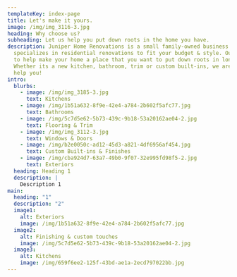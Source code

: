 ```yaml
---
templateKey: index-page
title: Let's make it yours.
image: /img/img_3116-3.jpg
heading: Why choose us?
subheading: Let us help you put down roots in the home you have.
description: Juniper Home Renovations is a small family-owned business that
  specializes in residential renovations to fit your budget & style. Our goal is
  to help make your home a place that you want to put down roots in long-term.
  Whether its a new kitchen, bathroom, trim or custom built-ins, we are ready to
  help you!
intro:
  blurbs:
    - image: /img/img_3185-3.jpg
      text: Kitchens
    - image: /img/1b51a632-8f9e-42e4-a784-2b602f5afc77.jpg
      text: Bathrooms
    - image: /img/5c7d5e62-5b73-439c-9b18-53a20162ae04-2.jpg
      text: Flooring & Trim
    - image: /img/img_3112-3.jpg
      text: Windows & Doors
    - image: /img/b2e0050c-ad12-45d3-a821-4df6956af454.jpg
      text: Custom Built-ins & Finishes
    - image: /img/cba924d7-63a7-49b0-9f07-32e995fd98f5-2.jpg
      text: Exteriors
  heading: Heading 1
  description: |
    Description 1
main:
  heading: "1"
  description: "2"
  image1:
    alt: Exteriors
    image: /img/1b51a632-8f9e-42e4-a784-2b602f5afc77.jpg
  image2:
    alt: Finishing & custom touches
    image: /img/5c7d5e62-5b73-439c-9b18-53a20162ae04-2.jpg
  image3:
    alt: Kitchens
    image: /img/659f6ee2-125f-43bd-ae1a-2ecd797022bb.jpg
---
```

